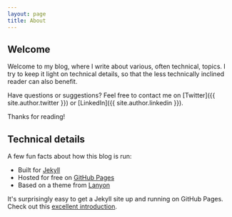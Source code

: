 ```yaml
---
layout: page
title: About
---
```


## Welcome

Welcome to my blog, where I write about various, often technical, topics. I try to keep it light on technical details, so that the less technically inclined reader can also benefit.

Have questions or suggestions? Feel free to contact me on [Twitter]({{ site.author.twitter }}) or [LinkedIn]({{ site.author.linkedin }}).

Thanks for reading!

## Technical details

A few fun facts about how this blog is run:

* Built for [Jekyll](https://jekyllrb.com)
* Hosted for free on [GitHub Pages](https://pages.github.com)
* Based on a theme from [Lanyon](http://lanyon.getpoole.com)

It's surprisingly easy to get a Jekyll site up and running on GitHub Pages. Check out this [excellent introduction](https://www.barryclark.co/introducing-jekyll-now/).